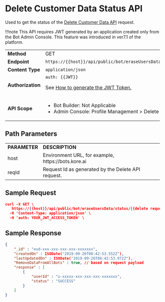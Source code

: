 
# Delete Customer Data Status API

Used to get the status of the [Delete Customer Data API](../delete-customer-data) request.

!!!note
    This API requires JWT generated by an application created only from the Bot Admin Console. This feature was introduced in ver7.1 of the platform.


<table>
  <tr>
   <td><strong>Method</strong>
   </td>
   <td>GET
   </td>
  </tr>
  <tr>
   <td><strong>Endpoint</strong>
   </td>
   <td><code>https://{{host}}/api/public/bot/eraseUsersData/status/:reqId</code>
   </td>
  </tr>
  <tr>
   <td><strong>Content Type</strong>
   </td>
   <td><code>application/json</code>
   </td>
  </tr>
  <tr>
   <td><strong>Authorization</strong>
   </td>
   <td><code>auth: {{JWT}}</code>
<p>
See <a href="https://developer.kore.ai/docs/bots/api-guide/apis/#Generating_the_JWT_Token">How to generate the JWT Token.</a>
   </td>
  </tr>
  <tr>
   <td><strong>API Scope</strong>
   </td>
   <td>
<ul>

<li>Bot Builder: Not Applicable

<li>Admin Console: Profile Management > Delete Users Data
</li>
</ul>
   </td>
  </tr>
</table>


 


## Path Parameters


<table>
  <tr>
   <td><strong>PARAMETER</strong>
   </td>
   <td><strong>DESCRIPTION</strong>
   </td>
  </tr>
  <tr>
   <td>host
   </td>
   <td>Environment URL, for example, https://bots.kore.ai
   </td>
  </tr>
  <tr>
   <td>reqId
   </td>
   <td>Request Id as generated by the Delete API request.
   </td>
  </tr>
</table>


 


## Sample Request


```json
curl -X GET \
   https://{{host}}/api/public/bot/eraseUsersData/status/{{delete request Id}}\
  -H 'Content-Type: application/json' \
  -H 'auth: YOUR_JWT_ACCESS_TOKEN' \
```


 


## Sample Response


```json
{
    "_id" : "eud-xxx-xxx-xxx-xxx-xxxxxxx",
    "createdOn" : ISODate("2019-09-26T08:42:53.552Z"),
    "lastUpdatedOn" : ISODate("2019-09-26T08:42:53.972Z"),
    "RemoveDataFromAllBots" : true, // based on request payload
    "response" : [ 
        {
            "userId" : "u-xxxxx-xxx-xxx-xxx-xxxxxxx",
            "status" : "SUCCESS"
        }
    ]
}
